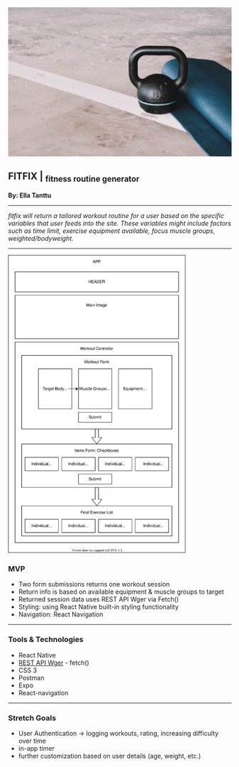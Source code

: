 <img title="exercise equipment" src="img/exercise_equipment.jpg" width="600px">

## FITFIX | <sub>fitness routine generator</sub>
**By: Ella Tanttu**

---

_fitfix will return a tailored workout routine for a user based on the specific variables that user feeds into the site. These variables might include factors such as time limit, exercise equipment available, focus muscle groups, weighted/bodyweight._

---
<img title="component diagram" src="img/fitfixComponents.svg" width="400px">

### MVP
- Two form submissions returns one workout session
- Return info is based on available equipment & muscle groups to target
- Returned session data uses REST API Wger via Fetch()
- Styling: using React Native built-in styling functionality
- Navigation: React Navigation

---
### Tools & Technologies
- React Native
- [REST API Wger](https://wger.de/en/software/api) - fetch()
- CSS 3
- Postman
- Expo
- React-navigation

---

### Stretch Goals
- User Authentication -> logging workouts, rating, increasing difficulty over time
- in-app timer
- further customization based on user details (age, weight, etc.)